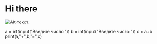 # Hi there
![Alt-текст](https://static.wikia.nocookie.net/ultrakill/images/f/f1/V2-Trans.png/revision/latest?cb=20220826181442"v2").

a = int(input("Введите число:"))
b = int(input("Введите число:"))
c = a+b
print(a,"+",b,"=",c)
